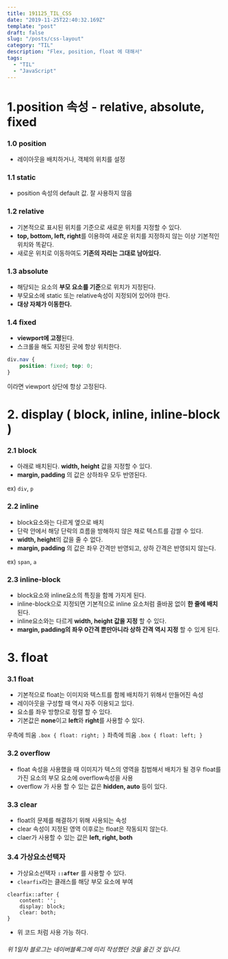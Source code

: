 ```yaml
---
title: 191125_TIL_CSS
date: "2019-11-25T22:40:32.169Z"
template: "post"
draft: false
slug: "/posts/css-layout"
category: "TIL"
description: "Flex, position, float 에 대해서"
tags:
  - "TIL"
  - "JavaScript"
---
```



# 1.position 속성 - relative, absolute, fixed
### **1.0 position**
* 레이아웃을 배치하거나, 객체의 위치를 설정

### **1.1 static** 
* position 속성의 default 값. 잘 사용하지 않음

### **1.2 relative** 
* 기본적으로 표시된 위치를 기준으로 새로운 위치를 지정할 수 있다. 
* **top, bottom, left, right**를 이용하여 새로운 위치를 지정하지 않는 이상 기본적인 위치와 똑같다. 
* 새로운 위치로 이동하여도 **기존의 자리는 그대로 남아있다.**

### **1.3 absolute** 
* 해당되는 요소의 **부모 요소를 기준**으로 위치가 지정된다. 
* 부모요소에 static 또는 relative속성이 지정되어 있어야 한다. 
* **대상 자체가 이동한다.**

### **1.4 fixed**
* **viewport에 고정**된다. 
* 스크롤을 해도 지정된 곳에 항상 위치한다. 

```css
div.nav { 
	position: fixed; top: 0; 
}
```
이라면 viewport 상단에 항상 고정된다.

# 2. display ( block, inline, inline-block )

### **2.1 block** 
* 아래로 배치된다. **width, height** 값을 지정할 수 있다. 
* **margin, padding** 의 값은 상하좌우 모두 반영된다.

ex) `div`, `p`

### **2.2 inline**
* block요소와는 다르게 옆으로 배치 
* 단락 안에서 해당 단락의 흐름을 방해하지 않은 채로 텍스트를 감쌀 수 있다.
* **width, height**의 값을 줄 수 없다.
* **margin, padding** 의 값은 좌우 간격만 반영되고, 상하 간격은 반영되지 않는다. 

ex) `span`, `a`

### **2.3 inline-block**
* block요소와 inline요소의 특징을 함께 가지게 된다. 
* inline-block으로 지정되면 기본적으로 inline 요소처럼 줄바꿈 없이 **한 줄에 배치**된다.
* inline요소와는 다르게 **width, height 값을 지정** 할 수 있다.
* **margin, padding의 좌우 0간격 뿐만아니라 상하 간격 역시 지정** 할 수 있게 된다.

# 3. float
### **3.1 float**
* 기본적으로 float는 이미지와 텍스트를 함께 배치하기 위해서 만들어진 속성
* 레이아웃을 구성할 때 역시 자주 이용되고 있다. 
* 요소를 좌우 방향으로 정렬 할 수 있다. 
* 기본값은 **none**이고 **left**와 **right**를 사용할 수 있다.

우측에 띄움 `.box { float: right; }` 
좌측에 띄움 `.box { float: left; }`

### **3.2 overflow**
* float 속성을 사용했을 때 이미지가 텍스의 영역을 침범해서 배치가 될 경우  float를 가진 요소의 부모 요소에 overflow속성을 사용
* overflow 가 사용 할 수 있는 값은 **hidden, auto** 등이 있다.

### **3.3 clear**
* float의 문제를 해결하기 위해 사용되는 속성
* clear 속성이 지정된 영역 이후로는 float은 작동되지 않는다.
* claer가 사용할 수 있는 값은 **left, right, both**

### **3.4 가상요소선택자**
* 가상요소선택자 **`::after`** 를 사용할 수 있다.
* `clearfix`라는 클래스를 해당 부모 요소에 부여

```
clearfix::after { 
	content: ''; 
    display: block; 
    clear: both; 
}
```
* 위 코드 처럼 사용 가능 하다. 



###### 위 1일차 블로그는 네이버블록그에 미리 작성했던 것을 옮긴 것 입니다.